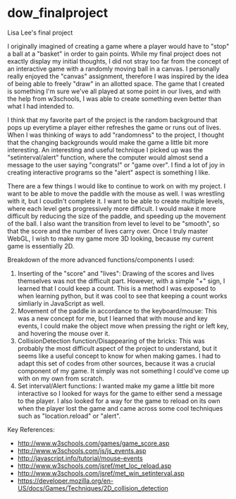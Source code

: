# dow_finalproject
Lisa Lee's final project

I originally imagined of creating a game where a player would have to "stop" a ball at a "basket" in order to gain points. While my final project does not exactly display my initial thoughts, I did not stray too far from the concept of an interactive game with a randomly moving ball in a canvas. I personally really enjoyed the "canvas" assignment, therefore I was inspired by the idea of being able to freely "draw" in an allotted space. The game that I created is something I'm sure we've all played at some point in our lives, and with the help from w3schools, I was able to create something even better than what I had intended to.

I think that my favorite part of the project is the random background that pops up everytime a player either refreshes the game or runs out of lives. When I was thinking of ways to add "randomness" to the project, I thought that the changing backgrounds would make the game a little bit more interesting. An interesting and useful technique I picked up was the "setinterval/alert" function, where the computer would almost send a message to the user saying "congrats!" or "game over". I find a lot of joy in creating interactive programs so the "alert" aspect is something I like.

There are a few things I would like to continue to work on with my project. I want to be able to move the paddle with the mouse as well. I was wrestling with it, but I coudln't complete it. I want to be able to create multiple levels, where each level gets progressively more difficult. I would make it more difficult by reducing the size of the paddle, and speeding up the movement of the ball. I also want the transition from level to level to be "smooth", so that the score and the number of lives carry over. Once I truly master WebGL, I wish to make my game more 3D looking, because my current game is essentially 2D. 

Breakdown of the more advanced functions/components I used:

1. Inserting of the "score" and "lives": Drawing of the scores and lives themselves was not the difficult part. However, with a simple "+" sign, I learned that I could keep a count. This is a method I was exposed to when learning python, but it was cool to see that keeping a count works simliarly in JavaScript as well.
2. Movement of the paddle in accordance to the keyboard/mouse: This was a new concept for me, but I learned that with mouse and key events, I could make the object move when pressing the right or left key, and hovering the mouse over it.  
3. CollisionDetection function/Disappearing of the bricks: This was probably the most difficult aspect of the project to understand, but it seems like a useful concept to know for when making games. I had to adapt this set of codes from other sources, because it was a crucial component of my game. It simply was not something I could've come up with on my own from scratch. 
4. Set interval/Alert functions: I wanted make my game a little bit more interactive so I looked for ways for the game to either send a message to the player. I also looked for a way for the game to reload on its own when the player lost the game and came across some cool techniques such as "location.reload" or "alert".  

Key References:
- http://www.w3schools.com/games/game_score.asp
- http://www.w3schools.com/js/js_events.asp
- http://javascript.info/tutorial/mouse-events
- http://www.w3schools.com/jsref/met_loc_reload.asp
- http://www.w3schools.com/jsref/met_win_setinterval.asp
- https://developer.mozilla.org/en-US/docs/Games/Techniques/2D_collision_detection


